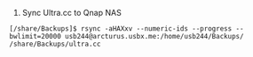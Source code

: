 1. Sync Ultra.cc to Qnap NAS
```SHELL
[/share/Backups]$ rsync -aHAXxv --numeric-ids --progress --bwlimit=20000 usb244@arcturus.usbx.me:/home/usb244/Backups/ /share/Backups/ultra.cc
```

